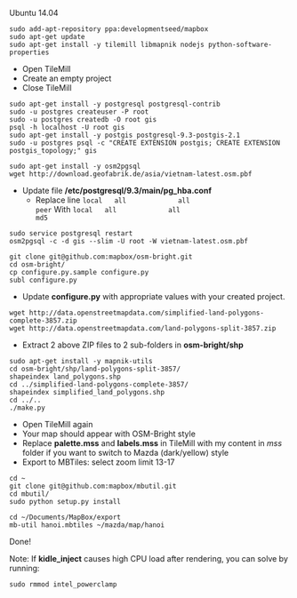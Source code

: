 Ubuntu 14.04

```
sudo add-apt-repository ppa:developmentseed/mapbox
sudo apt-get update
sudo apt-get install -y tilemill libmapnik nodejs python-software-properties
```

- Open TileMill
- Create an empty project
- Close TileMill

```
sudo apt-get install -y postgresql postgresql-contrib
sudo -u postgres createuser -P root
sudo -u postgres createdb -O root gis
psql -h localhost -U root gis
sudo apt-get install -y postgis postgresql-9.3-postgis-2.1
sudo -u postgres psql -c "CREATE EXTENSION postgis; CREATE EXTENSION postgis_topology;" gis

sudo apt-get install -y osm2pgsql
wget http://download.geofabrik.de/asia/vietnam-latest.osm.pbf
```

- Update file **/etc/postgresql/9.3/main/pg_hba.conf**
  - Replace line
  ```local   all             all                                     peer```
  With
  ```local   all             all                                     md5```

```
sudo service postgresql restart
osm2pgsql -c -d gis --slim -U root -W vietnam-latest.osm.pbf

git clone git@github.com:mapbox/osm-bright.git
cd osm-bright/
cp configure.py.sample configure.py
subl configure.py
```

- Update **configure.py** with appropriate values with your created project.

```
wget http://data.openstreetmapdata.com/simplified-land-polygons-complete-3857.zip
wget http://data.openstreetmapdata.com/land-polygons-split-3857.zip
```

- Extract 2 above ZIP files to 2 sub-folders in **osm-bright/shp**

```
sudo apt-get install -y mapnik-utils
cd osm-bright/shp/land-polygons-split-3857/
shapeindex land_polygons.shp
cd ../simplified-land-polygons-complete-3857/
shapeindex simplified_land_polygons.shp
cd ../..
./make.py
```

- Open TileMill again
- Your map should appear with OSM-Bright style
- Replace **palette.mss** and **labels.mss** in TileMill with my content in *mss* folder if you want to switch to Mazda (dark/yellow) style
- Export to MBTiles: select zoom limit 13-17

```
cd ~
git clone git@github.com:mapbox/mbutil.git
cd mbutil/
sudo python setup.py install

cd ~/Documents/MapBox/export
mb-util hanoi.mbtiles ~/mazda/map/hanoi
```

Done!

Note: If **kidle_inject** causes high CPU load after rendering, you can solve by running:
```
sudo rmmod intel_powerclamp
```



